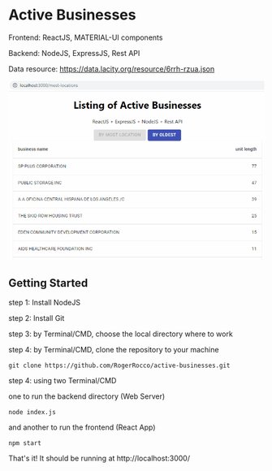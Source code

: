 # Active Businesses

Frontend: ReactJS, MATERIAL-UI components

Backend: NodeJS, ExpressJS, Rest API

Data resource: https://data.lacity.org/resource/6rrh-rzua.json



![](presentation.gif)





## Getting Started

step 1: Install NodeJS

[NodeJS]: https://nodejs.org/en/download/

step 2: Install Git

[Git]: https://git-scm.com/book/en/v2/Getting-Started-Installing-Git

step 3: by Terminal/CMD, choose the local directory where to work

step 4:  by Terminal/CMD, clone the repository to your machine

```
git clone https://github.com/RogerRocco/active-businesses.git
```

step 4: using two Terminal/CMD

one to run the backend directory (Web Server)

```
node index.js
```

and another to run the frontend (React App)

```
npm start
```

That's it! It should be running at http://localhost:3000/